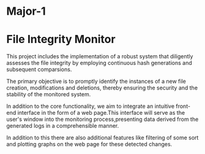 # Major-1
<h1>File Integrity Monitor</h1>
<p>This project includes the implementation of a robust system that diligently assesses the file integrity by employing continuous hash generations and subsequent comparsions.</p>
<p>The primary objective is to promptly identify the instances of a new file creation, modifications and deletions, thereby ensuring the security and the stability of the monitored system.</p>
<p>In addition to the core functionality, we aim to integrate an intuitive front-end interface in the form of a web page.This interface will serve as the user's window into the monitoring process,presenting data derived from the generated logs in a comprehensible manner.</p>
<p>In addition to this there are also additional features like filtering of some sort and plotting graphs on the web page for these detected changes.</p>
